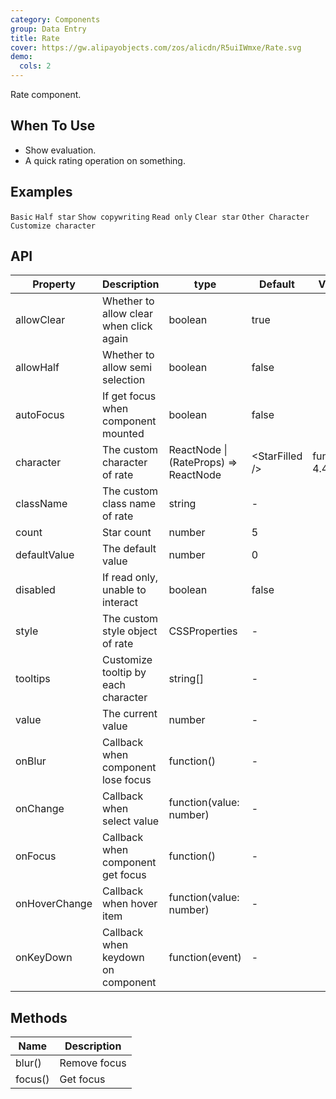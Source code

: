```yaml
---
category: Components
group: Data Entry
title: Rate
cover: https://gw.alipayobjects.com/zos/alicdn/R5uiIWmxe/Rate.svg
demo:
  cols: 2
---
```


Rate component.

## When To Use

- Show evaluation.
- A quick rating operation on something.

## Examples

<!-- prettier-ignore -->
<code src="./demo/basic.tsx">Basic</code>
<code src="./demo/half.tsx">Half star</code>
<code src="./demo/text.tsx">Show copywriting</code>
<code src="./demo/disabled.tsx">Read only</code>
<code src="./demo/clear.tsx">Clear star</code>
<code src="./demo/character.tsx">Other Character</code>
<code src="./demo/character-function.tsx">Customize character</code>

## API

| Property | Description | type | Default | Version |
| --- | --- | --- | --- | --- |
| allowClear | Whether to allow clear when click again | boolean | true |  |
| allowHalf | Whether to allow semi selection | boolean | false |  |
| autoFocus | If get focus when component mounted | boolean | false |  |
| character | The custom character of rate | ReactNode \| (RateProps) => ReactNode | &lt;StarFilled /> | function(): 4.4.0 |
| className | The custom class name of rate | string | - |  |
| count | Star count | number | 5 |  |
| defaultValue | The default value | number | 0 |  |
| disabled | If read only, unable to interact | boolean | false |  |
| style | The custom style object of rate | CSSProperties | - |  |
| tooltips | Customize tooltip by each character | string\[] | - |  |
| value | The current value | number | - |  |
| onBlur | Callback when component lose focus | function() | - |  |
| onChange | Callback when select value | function(value: number) | - |  |
| onFocus | Callback when component get focus | function() | - |  |
| onHoverChange | Callback when hover item | function(value: number) | - |  |
| onKeyDown | Callback when keydown on component | function(event) | - |  |

## Methods

| Name    | Description  |
| ------- | ------------ |
| blur()  | Remove focus |
| focus() | Get focus    |
